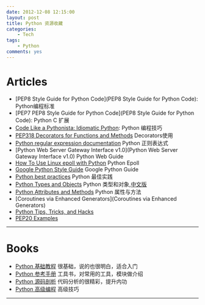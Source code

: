 ```yaml
---
date: 2012-12-08 12:15:00
layout: post
title: Python 资源收藏
categories:
    - Tech
tags: 
    - Python
comments: yes
---
```


# Articles
  * [PEP8 Style Guide for Python Code](PEP8 Style Guide for Python Code): Python编程标准
  * [PEP7 PEP8 Style Guide for Python Code](PEP8 Style Guide for Python Code): Python C 扩展
  * [Code Like a Pythonista: Idiomatic Python](http://python.net/~goodger/projects/pycon/2007/idiomatic/handout.html): Python 编程技巧
  * [PEP318 Decorators for Functions and Methods](http://www.python.org/dev/peps/pep-0318/) Decorators使用
  * [Python regular expression documentation](http://docs.python.org/2/library/re.html) Python 正则表达式
  * [Python Web Server Gateway Interface v1.0](Python Web Server Gateway Interface v1.0) Python Web Guide
  * [How To Use Linux epoll with Python](http://scotdoyle.com/python-epoll-howto.html) Python Epoll 
  * [Google Python Style Guide](https://google-styleguide.googlecode.com/svn/trunk/pyguide.html) Google Python Guide
  * [Python best practices](http://www.fantascienza.net/leonardo/ar/python_best_practices.html) Python 最佳实践
  * [Python Types and Objects](http://www.cafepy.com/article/python_types_and_objects/) Python 类型和对象,[中文版](http://wiki.woodpecker.org.cn/moin/PyTypesAndObjects)
  * [Python Attributes and Methods](http://www.cafepy.com/article/python_attributes_and_methods/python_attributes_and_methods.html) Python 属性与方法
  * [Coroutines via Enhanced Generators](Coroutines via Enhanced Generators)
  * [Python Tips, Tricks, and Hacks ](http://www.siafoo.net/article/52)
  * [PEP20 Examples](http://artifex.org/~hblanks/talks/2011/pep20_by_example.py.txt)

-------

# Books
  * [Python 基础教程](http://book.douban.com/subject/4866934/) 很基础，说的也很明白，适合入门
  * [Python 参考手册](http://book.douban.com/subject/5401851/) 工具书，对常用的工具，模块做介绍
  * [Python 源码剖析](http://book.douban.com/subject/3117898/) 代码分析的很精彩，提升内功
  * [Python 高级编程](http://book.douban.com/subject/4212921/) 高级技巧

-------

